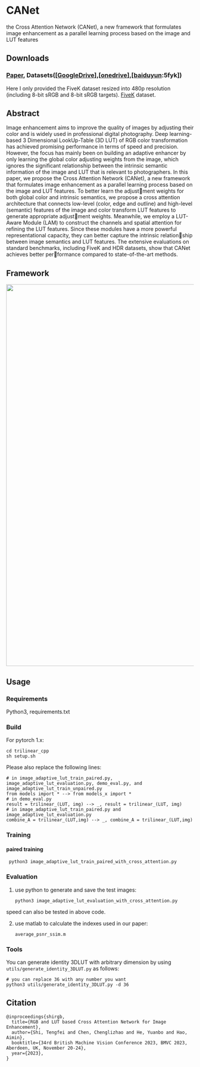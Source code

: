# CANet
 the Cross Attention Network (CANet), a new framework that formulates image enhancement as a parallel learning process based on the image and LUT features

## Downloads
### [Paper]([https://papers.bmvc2023.org/0348.pdf]), Datasets([[GoogleDrive](https://drive.google.com/drive/folders/1Y1Rv3uGiJkP6CIrNTSKxPn1p-WFAc48a?usp=sharing)],[[onedrive](https://connectpolyu-my.sharepoint.com/:f:/g/personal/16901447r_connect_polyu_hk/EqNGuQUKZe9Cv3fPG08OmGEBbHMUXey2aU03E21dFZwJyg?e=QNCMMZ)],[[baiduyun](https://pan.baidu.com/s/1CsQRFsEPZCSjkT3Z1X_B1w):5fyk])
Here I only provided the FiveK dataset resized into 480p resolution (including 8-bit sRGB and 8-bit sRGB targets). [FiveK](https://data.csail.mit.edu/graphics/fivek/) dataset.

## Abstract
Image enhancement aims to improve the quality of images by adjusting their color and is widely used in professional digital photography. Deep learning-based 3 Dimensional LookUp-Table (3D LUT) of RGB color transformation has achieved promising performance in terms of speed and precision. However, the focus has mainly been on building an adaptive enhancer by only learning the global color adjusting weights from the image, which ignores the significant relationship between the intrinsic semantic information of the image and LUT that is relevant to photographers. In this paper, we propose the Cross Attention Network (CANet), a new framework that formulates image enhancement as a parallel learning process based on the image and LUT features. To better learn the adjustment weights for both global color and intrinsic semantics, we propose a cross attention architecture that connects low-level (color, edge and outline) and high-level (semantic) features of the image and color transform LUT features to generate appropriate adjustment weights. Meanwhile, we employ a LUT-Aware Module (LAM) to construct the channels and spatial attention for refining the LUT features. Since these modules have a more powerful representational capacity, they can better capture the intrinsic relationship between image semantics and LUT features. The extensive evaluations on standard benchmarks, including FiveK and HDR datasets, show that CANet achieves better performance compared to state-of-the-art methods.

## Framework
<img src="figures/framework.jpg" width="1024px"/>

## Usage

### Requirements
Python3, requirements.txt

### Build
For pytorch 1.x:

    cd trilinear_cpp
    sh setup.sh

Please also replace the following lines:
```
# in image_adaptive_lut_train_paired.py, image_adaptive_lut_evaluation.py, demo_eval.py, and image_adaptive_lut_train_unpaired.py
from models import * --> from models_x import *
# in demo_eval.py
result = trilinear_(LUT, img) --> _, result = trilinear_(LUT, img)
# in image_adaptive_lut_train_paired.py and image_adaptive_lut_evaluation.py
combine_A = trilinear_(LUT,img) --> _, combine_A = trilinear_(LUT,img)
```

### Training
#### paired training
     python3 image_adaptive_lut_train_paired_with_cross_attention.py

### Evaluation
1. use python to generate and save the test images:

       python3 image_adaptive_lut_evaluation_with_cross_attention.py

speed can also be tested in above code.

2. use matlab to calculate the indexes used in our paper:

       average_psnr_ssim.m


### Tools
You can generate identity 3DLUT with arbitrary dimension by using `utils/generate_identity_3DLUT.py` as follows:

```
# you can replace 36 with any number you want
python3 utils/generate_identity_3DLUT.py -d 36
```


## Citation
```
@inproceedings{shirgb,
  title={RGB and LUT based Cross Attention Network for Image Enhancement},
  author={Shi, Tengfei and Chen, Chenglizhao and He, Yuanbo and Hao, Aimin},
  booktitle={34rd British Machine Vision Conference 2023, BMVC 2023, Aberdeen, UK, November 20-24},
  year={2023},
}

```
